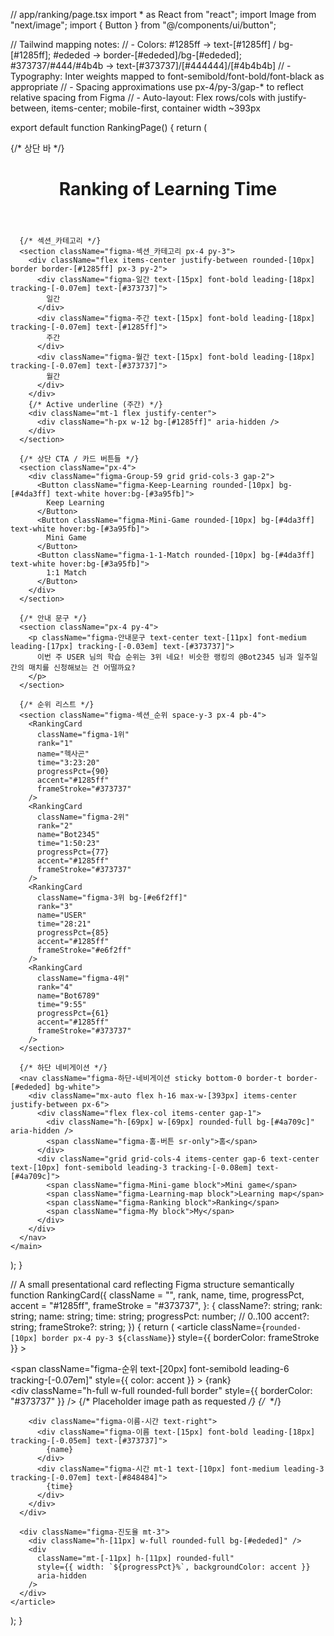 // app/ranking/page.tsx
import * as React from "react";
import Image from "next/image";
import { Button } from "@/components/ui/button";

// Tailwind mapping notes:
// - Colors: #1285ff → text-[#1285ff] / bg-[#1285ff]; #ededed → border-[#ededed]/bg-[#ededed]; #373737/#444/#4b4b → text-[#373737]/[#444444]/[#4b4b4b]
// - Typography: Inter weights mapped to font-semibold/font-bold/font-black as appropriate
// - Spacing approximations use px-4/py-3/gap-* to reflect relative spacing from Figma
// - Auto-layout: Flex rows/cols with justify-between, items-center; mobile-first, container width ~393px

export default function RankingPage() {
  return (
    <main className="figma-랭킹 mx-auto min-h-screen w-full max-w-[393px] bg-white">
      {/* 상단 바 */}
      <header className="figma-상단-바 sticky top-0 z-10 border-b border-[#ededed] bg-white">
        <div className="flex h-12 items-center justify-between px-4">
          <div className="figma-Depth-3-Frame-0 flex h-12 w-12 items-center justify-center">
            <div className="h-6 w-6 rounded bg-[#e5e7eb]" aria-hidden />
          </div>
          <h1 className="figma-Ranking-of-Learning-Time text-[15px] font-black leading-[18px] tracking-[-0.03em] text-[#1285ff]">
            Ranking  of  Learning  Time
          </h1>
          <div className="figma-Depth-3-Frame-1 flex h-12 w-12 items-center justify-center">
            <div className="h-12 w-6 rounded-full bg-[#e5e7eb]" aria-hidden />
          </div>
        </div>
      </header>

      {/* 섹션_카테고리 */}
      <section className="figma-섹션_카테고리 px-4 py-3">
        <div className="flex items-center justify-between rounded-[10px] border border-[#1285ff] px-3 py-2">
          <div className="figma-일간 text-[15px] font-bold leading-[18px] tracking-[-0.07em] text-[#373737]">
            일간
          </div>
          <div className="figma-주간 text-[15px] font-bold leading-[18px] tracking-[-0.07em] text-[#1285ff]">
            주간
          </div>
          <div className="figma-월간 text-[15px] font-bold leading-[18px] tracking-[-0.07em] text-[#373737]">
            월간
          </div>
        </div>
        {/* Active underline (주간) */}
        <div className="mt-1 flex justify-center">
          <div className="h-px w-12 bg-[#1285ff]" aria-hidden />
        </div>
      </section>

      {/* 상단 CTA / 카드 버튼들 */}
      <section className="px-4">
        <div className="figma-Group-59 grid grid-cols-3 gap-2">
          <Button className="figma-Keep-Learning rounded-[10px] bg-[#4da3ff] text-white hover:bg-[#3a95fb]">
            Keep Learning
          </Button>
          <Button className="figma-Mini-Game rounded-[10px] bg-[#4da3ff] text-white hover:bg-[#3a95fb]">
            Mini Game
          </Button>
          <Button className="figma-1-1-Match rounded-[10px] bg-[#4da3ff] text-white hover:bg-[#3a95fb]">
            1:1 Match
          </Button>
        </div>
      </section>

      {/* 안내 문구 */}
      <section className="px-4 py-4">
        <p className="figma-안내문구 text-center text-[11px] font-medium leading-[17px] tracking-[-0.03em] text-[#373737]">
          이번 주 USER 님의 학습 순위는 3위 네요! 비슷한 랭킹의 @Bot2345 님과 일주일 간의 매치를 신청해보는 건 어떨까요?
        </p>
      </section>

      {/* 순위 리스트 */}
      <section className="figma-섹션_순위 space-y-3 px-4 pb-4">
        <RankingCard
          className="figma-1위"
          rank="1"
          name="헥사곤"
          time="3:23:20"
          progressPct={90}
          accent="#1285ff"
          frameStroke="#373737"
        />
        <RankingCard
          className="figma-2위"
          rank="2"
          name="Bot2345"
          time="1:50:23"
          progressPct={77}
          accent="#1285ff"
          frameStroke="#373737"
        />
        <RankingCard
          className="figma-3위 bg-[#e6f2ff]"
          rank="3"
          name="USER"
          time="28:21"
          progressPct={85}
          accent="#1285ff"
          frameStroke="#e6f2ff"
        />
        <RankingCard
          className="figma-4위"
          rank="4"
          name="Bot6789"
          time="9:55"
          progressPct={61}
          accent="#1285ff"
          frameStroke="#373737"
        />
      </section>

      {/* 하단 네비게이션 */}
      <nav className="figma-하단-네비게이션 sticky bottom-0 border-t border-[#ededed] bg-white">
        <div className="mx-auto flex h-16 max-w-[393px] items-center justify-between px-6">
          <div className="flex flex-col items-center gap-1">
            <div className="h-[69px] w-[69px] rounded-full bg-[#4a709c]" aria-hidden />
            <span className="figma-홈-버튼 sr-only">홈</span>
          </div>
          <div className="grid grid-cols-4 items-center gap-6 text-center text-[10px] font-semibold leading-3 tracking-[-0.08em] text-[#4a709c]">
            <span className="figma-Mini-game block">Mini game</span>
            <span className="figma-Learning-map block">Learning map</span>
            <span className="figma-Ranking block">Ranking</span>
            <span className="figma-My block">My</span>
          </div>
        </div>
      </nav>
    </main>
  );
}

// A small presentational card reflecting Figma structure semantically
function RankingCard({
  className = "",
  rank,
  name,
  time,
  progressPct,
  accent = "#1285ff",
  frameStroke = "#373737",
}: {
  className?: string;
  rank: string;
  name: string;
  time: string;
  progressPct: number; // 0..100
  accent?: string;
  frameStroke?: string;
}) {
  return (
    <article
      className={`rounded-[10px] border px-4 py-3 ${className}`}
      style={{ borderColor: frameStroke }}
    >
      <div className="flex items-start justify-between gap-3">
        <div className="flex items-center gap-3">
          <span
            className="figma-순위 text-[20px] font-semibold leading-6 tracking-[-0.07em]"
            style={{ color: accent }}
          >
            {rank}
          </span>
          <div className="figma-프로필 relative h-[54px] w-[54px]">
            <div className="h-full w-full rounded-full border" style={{ borderColor: "#373737" }} />
            {/* Placeholder image path as requested */}
            {/* <Image src="/assets/profile.png" alt="" fill className="rounded-full object-cover" /> */}
          </div>
        </div>

        <div className="figma-이름-시간 text-right">
          <div className="figma-이름 text-[15px] font-bold leading-[18px] tracking-[-0.05em] text-[#373737]">
            {name}
          </div>
          <div className="figma-시간 mt-1 text-[10px] font-medium leading-3 tracking-[-0.07em] text-[#848484]">
            {time}
          </div>
        </div>
      </div>

      <div className="figma-진도율 mt-3">
        <div className="h-[11px] w-full rounded-full bg-[#ededed]" />
        <div
          className="mt-[-11px] h-[11px] rounded-full"
          style={{ width: `${progressPct}%`, backgroundColor: accent }}
          aria-hidden
        />
      </div>
    </article>
  );
}
